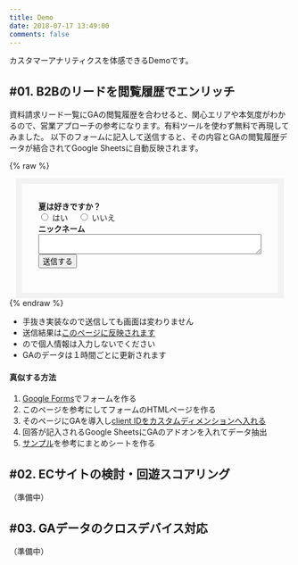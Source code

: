 ```yaml
---
title: Demo
date: 2018-07-17 13:49:00
comments: false
---
```


カスタマーアナリティクスを体感できるDemoです。

## #01. B2Bのリードを閲覧履歴でエンリッチ
資料請求リード一覧にGAの閲覧履歴を合わせると、関心エリアや本気度がわかるので、営業アプローチの参考になります。有料ツールを使わず無料で再現してみました。
以下のフォームに記入して送信すると、その内容とGAの閲覧履歴データが結合されてGoogle Sheetsに自動反映されます。

{% raw %}
<script>
  function postToGoogle() {
   var field1 = $("input[type='radio'][name='qs1']:checked").val();
   var field2 = $('#feed').val();
   var clientid = "x" + ga.getAll()[0].get('clientId');
   $.ajax({
     url: "https://docs.google.com/forms/d/e/1FAIpQLSewFdljex3bfTvxxc07HwpptyzTUx-j9-adEnbA8CK1_552IA/formResponse",
     data: {
       "entry.1340666436": clientid,
       "entry.877086558": field1,
       "entry.443565211": field2
     },
     type: "POST",
     dataType: "xml",
     statusCode: {
       0: function() {
         //Success message
       },
       200: function() {
         //Success Message
       }
     }
   });
 }
</script>

<div class="form-box">
<form action="javascript: postToGoogle()">
    <b>夏は好きですか？</b>
    <div>
    <input type="radio" id="qs1" name="qs1" value="はい" />
    <label for="qs1">はい</label>　
    <input type="radio" id="qs2" name="qs1" value="いいえ" />
    <label for="qs2">いいえ</label>
    </div>
    <div>
    <b>ニックネーム</b>
    <textarea id="nickname" name="feed"></textarea>
    </div>
    <button type="submit" class="post-action-btn btn">
      送信する
    </button>
</form>
</div>
<style>
.form-box {
  max-width: 400px;
  margin: auto;
  padding: 30px;
  border: 10px solid #f2f2f2;
}
textarea {
  width: 100%;
}
</style>
{% endraw %}

- 手抜き実装なので送信しても画面は変わりません
- 送信結果は[このページに反映されます](https://docs.google.com/spreadsheets/d/1LJsKR3eyBy34apzdVgtYV8d3mZT-mp3kA0pgV7oLAiw/edit#gid=418492740)
 - ので個人情報は入力しないでください
 - GAのデータは１時間ごとに更新されます

#### 真似する方法
1. [Google Forms](https://www.google.com/forms/about/)でフォームを作る
2. このページを参考にしてフォームのHTMLページを作る
3. そのページにGAを導入し[client IDをカスタムディメンションへ入れる](/news/how-to-measure-google-analytics-client-id-with-gtm-2017/)
4. 回答が記入されるGoogle SheetsにGAのアドオンを入れてデータ抽出
5. [サンプル](https://docs.google.com/spreadsheets/d/1LJsKR3eyBy34apzdVgtYV8d3mZT-mp3kA0pgV7oLAiw/edit#gid=406719613)を参考にまとめシートを作る

## #02. ECサイトの検討・回遊スコアリング
（準備中）

## #03. GAデータのクロスデバイス対応
（準備中）
